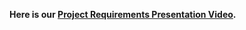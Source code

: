 **Here is our [Project Requirements Presentation Video](https://youtu.be/rxSkVeg52wI?si=eGxAU4SBZwsix6Aq).**
